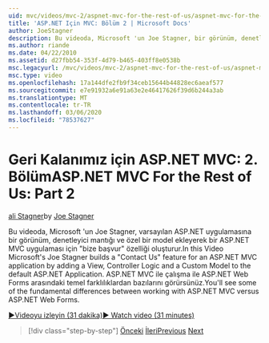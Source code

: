 ```yaml
---
uid: mvc/videos/mvc-2/aspnet-mvc-for-the-rest-of-us/aspnet-mvc-for-the-rest-of-us-part-2
title: 'ASP.NET Için MVC: Bölüm 2 | Microsoft Docs'
author: JoeStagner
description: Bu videoda, Microsoft 'un Joe Stagner, bir görünüm, denetleyici mantığı ve t 'ye özel model ekleyerek bir ASP.NET MVC uygulaması için ' bize başvurun ' özelliği oluşturur...
ms.author: riande
ms.date: 04/22/2010
ms.assetid: d27fbb54-353f-4d79-b465-403ff8e0538b
msc.legacyurl: /mvc/videos/mvc-2/aspnet-mvc-for-the-rest-of-us/aspnet-mvc-for-the-rest-of-us-part-2
msc.type: video
ms.openlocfilehash: 17a144dfe2fb9f34ceb15644b44828ec6aeaf577
ms.sourcegitcommit: e7e91932a6e91a63e2e46417626f39d6b244a3ab
ms.translationtype: MT
ms.contentlocale: tr-TR
ms.lasthandoff: 03/06/2020
ms.locfileid: "78537627"
---
```

# <a name="aspnet-mvc-for-the-rest-of-us-part-2"></a><span data-ttu-id="24df2-103">Geri Kalanımız için ASP.NET MVC: 2. Bölüm</span><span class="sxs-lookup"><span data-stu-id="24df2-103">ASP.NET MVC For the Rest of Us: Part 2</span></span>

<span data-ttu-id="24df2-104">[ali Stagner](https://github.com/JoeStagner)</span><span class="sxs-lookup"><span data-stu-id="24df2-104">by [Joe Stagner](https://github.com/JoeStagner)</span></span>

<span data-ttu-id="24df2-105">Bu videoda, Microsoft 'un Joe Stagner, varsayılan ASP.NET uygulamasına bir görünüm, denetleyici mantığı ve özel bir model ekleyerek bir ASP.NET MVC uygulaması için "bize başvur" özelliği oluşturur.</span><span class="sxs-lookup"><span data-stu-id="24df2-105">In this Video Microsoft's Joe Stagner builds a "Contact Us" feature for an ASP.NET MVC application by adding a View, Controller Logic and a Custom Model to the default ASP.NET Application.</span></span> <span data-ttu-id="24df2-106">ASP.NET MVC ile çalışma ile ASP.NET Web Forms arasındaki temel farklılıklardan bazılarını görürsünüz.</span><span class="sxs-lookup"><span data-stu-id="24df2-106">You'll see some of the fundamental differences between working with ASP.NET MVC versus ASP.NET Web Forms.</span></span>

[<span data-ttu-id="24df2-107">&#9654;Videoyu izleyin (31 dakika)</span><span class="sxs-lookup"><span data-stu-id="24df2-107">&#9654; Watch video (31 minutes)</span></span>](https://channel9.msdn.com/Blogs/ASP-NET-Site-Videos/aspnet-mvc-for-the-rest-of-us-part-2)

> [!div class="step-by-step"]
> <span data-ttu-id="24df2-108">[Önceki](aspnet-mvc-for-the-rest-of-us-part-1.md)
> [İleri](aspnet-mvc-for-the-rest-of-us-part-3.md)</span><span class="sxs-lookup"><span data-stu-id="24df2-108">[Previous](aspnet-mvc-for-the-rest-of-us-part-1.md)
[Next](aspnet-mvc-for-the-rest-of-us-part-3.md)</span></span>

